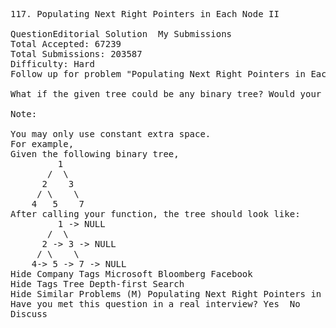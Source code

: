 <pre>
117. Populating Next Right Pointers in Each Node II  

QuestionEditorial Solution  My Submissions
Total Accepted: 67239
Total Submissions: 203587
Difficulty: Hard
Follow up for problem "Populating Next Right Pointers in Each Node".

What if the given tree could be any binary tree? Would your previous solution still work?

Note:

You may only use constant extra space.
For example,
Given the following binary tree,
         1
       /  \
      2    3
     / \    \
    4   5    7
After calling your function, the tree should look like:
         1 -> NULL
       /  \
      2 -> 3 -> NULL
     / \    \
    4-> 5 -> 7 -> NULL
Hide Company Tags Microsoft Bloomberg Facebook
Hide Tags Tree Depth-first Search
Hide Similar Problems (M) Populating Next Right Pointers in Each Node
Have you met this question in a real interview? Yes  No
Discuss
</pre>
